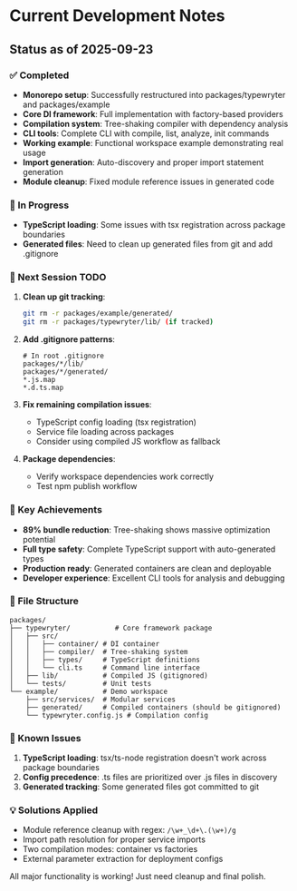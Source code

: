 # Current Development Notes

## Status as of 2025-09-23

### ✅ Completed

- **Monorepo setup**: Successfully restructured into packages/typewryter and packages/example
- **Core DI framework**: Full implementation with factory-based providers
- **Compilation system**: Tree-shaking compiler with dependency analysis
- **CLI tools**: Complete CLI with compile, list, analyze, init commands
- **Working example**: Functional workspace example demonstrating real usage
- **Import generation**: Auto-discovery and proper import statement generation
- **Module cleanup**: Fixed module reference issues in generated code

### 🚧 In Progress

- **TypeScript loading**: Some issues with tsx registration across package boundaries
- **Generated files**: Need to clean up generated files from git and add .gitignore

### 🔧 Next Session TODO

1. **Clean up git tracking**:

   ```bash
   git rm -r packages/example/generated/
   git rm -r packages/typewryter/lib/ (if tracked)
   ```

2. **Add .gitignore patterns**:

   ```
   # In root .gitignore
   packages/*/lib/
   packages/*/generated/
   *.js.map
   *.d.ts.map
   ```

3. **Fix remaining compilation issues**:
   - TypeScript config loading (tsx registration)
   - Service file loading across packages
   - Consider using compiled JS workflow as fallback

4. **Package dependencies**:
   - Verify workspace dependencies work correctly
   - Test npm publish workflow

### 🎯 Key Achievements

- **89% bundle reduction**: Tree-shaking shows massive optimization potential
- **Full type safety**: Complete TypeScript support with auto-generated types
- **Production ready**: Generated containers are clean and deployable
- **Developer experience**: Excellent CLI tools for analysis and debugging

### 📁 File Structure

```
packages/
├── typewryter/           # Core framework package
│   ├── src/
│   │   ├── container/ # DI container
│   │   ├── compiler/  # Tree-shaking system
│   │   ├── types/     # TypeScript definitions
│   │   └── cli.ts     # Command line interface
│   ├── lib/           # Compiled JS (gitignored)
│   └── tests/         # Unit tests
└── example/           # Demo workspace
    ├── src/services/  # Modular services
    ├── generated/     # Compiled containers (should be gitignored)
    └── typewryter.config.js # Compilation config
```

### 🔧 Known Issues

1. **TypeScript loading**: tsx/ts-node registration doesn't work across package boundaries
2. **Config precedence**: .ts files are prioritized over .js files in discovery
3. **Generated tracking**: Some generated files got committed to git

### 💡 Solutions Applied

- Module reference cleanup with regex: `/\w+_\d+\.(\w+)/g`
- Import path resolution for proper service imports
- Two compilation modes: container vs factories
- External parameter extraction for deployment configs

All major functionality is working! Just need cleanup and final polish.
